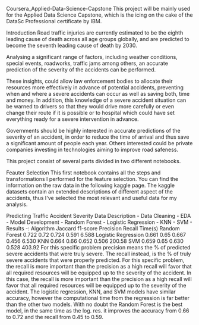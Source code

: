 Coursera_Applied-Data-Science-Capstone
This project will be mainly used for the Applied Data Science Capstone, which is the icing on the cake of the DataSc Professional certificate by IBM.

Introduction
Road traffic injuries are currently estimated to be the eighth leading cause of death across all age groups globally, and are predicted to become the seventh leading cause of death by 2030.

Analysing a significant range of factors, including weather conditions, special events, roadworks, traffic jams among others, an accurate prediction of the severity of the accidents can be performed.

These insights, could allow law enforcement bodies to allocate their resources more effectively in advance of potential accidents, preventing when and where a severe accidents can occur as well as saving both, time and money. In addition, this knowledge of a severe accident situation can be warned to drivers so that they would drive more carefully or even change their route if it is possible or to hospital which could have set everything ready for a severe intervention in advance.

Governments should be highly interested in accurate predictions of the severity of an accident, in order to reduce the time of arrival and thus save a significant amount of people each year. Others interested could be private companies investing in technologies aiming to improve road safeness.

This project consist of several parts divided in two different notebooks.

Feauter Selection
This first notebook contains all the steps and transformations I performed for the feature selection. You can find the information on the raw data in the following kaggle page. The kaggle datasets contain an extended descriptions of different aspect of the accidents, thus I've selected the most relevant and useful data for my analysis.

Predicting Traffic Accident Severity
Data Description -
Data Cleaning -
EDA -
Model Development -
Random Forest -
Logistic Regression -
KNN -
SVM -
Results -:
Algorithm	Jaccard	f1-score	Precision	Recall	Time(s)
Random Forest	0.722	0.72	0.724	0.591	6.588
Logistic Regression	0.661	0.65	0.667	0.456	6.530
KNN	0.664	0.66	0.652	0.506	200.58
SVM	0.659	0.65	0.630	0.528	403.92
For this specific problem precision means the % of predicted severe accidents that were truly severe. The recall instead, is the % of truly severe accidents that were properly predicted. For this specific problem, the recall is more important than the precision as a high recall will favor that all required resources will be equipped up to the severity of the accident. In this case, the recall is more important than the precision as a high recall will favor that all required resources will be equipped up to the severity of the accident. The logistic regression, KNN, and SVM models have similar accuracy, however the computational time from the regression is far better than the other two models. With no doubt the Random Forest is the best model, in the same time as the log. res. it improves the accuracy from 0.66 to 0.72 and the recall from 0.45 to 0.59.
